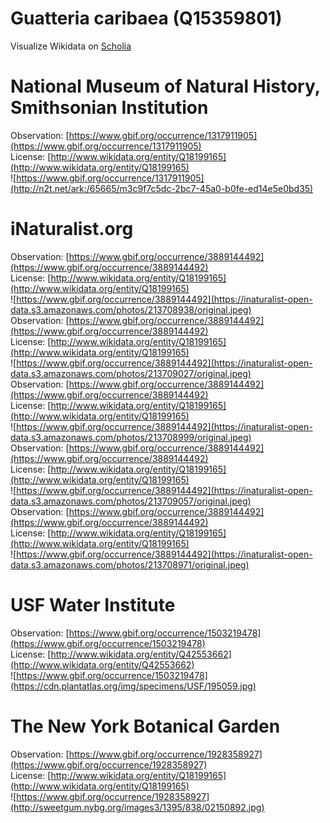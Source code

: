 
Guatteria caribaea (Q15359801)
==============================
  
Visualize Wikidata on [Scholia](https://scholia.toolforge.org/taxon/Q15359801)
# National Museum of Natural History, Smithsonian Institution
  
Observation: [https://www.gbif.org/occurrence/1317911905](https://www.gbif.org/occurrence/1317911905)  
License: [http://www.wikidata.org/entity/Q18199165](http://www.wikidata.org/entity/Q18199165)  
![https://www.gbif.org/occurrence/1317911905](http://n2t.net/ark:/65665/m3c9f7c5dc-2bc7-45a0-b0fe-ed14e5e0bd35)
# iNaturalist.org
  
Observation: [https://www.gbif.org/occurrence/3889144492](https://www.gbif.org/occurrence/3889144492)  
License: [http://www.wikidata.org/entity/Q18199165](http://www.wikidata.org/entity/Q18199165)  
![https://www.gbif.org/occurrence/3889144492](https://inaturalist-open-data.s3.amazonaws.com/photos/213708938/original.jpeg)  
Observation: [https://www.gbif.org/occurrence/3889144492](https://www.gbif.org/occurrence/3889144492)  
License: [http://www.wikidata.org/entity/Q18199165](http://www.wikidata.org/entity/Q18199165)  
![https://www.gbif.org/occurrence/3889144492](https://inaturalist-open-data.s3.amazonaws.com/photos/213709027/original.jpeg)  
Observation: [https://www.gbif.org/occurrence/3889144492](https://www.gbif.org/occurrence/3889144492)  
License: [http://www.wikidata.org/entity/Q18199165](http://www.wikidata.org/entity/Q18199165)  
![https://www.gbif.org/occurrence/3889144492](https://inaturalist-open-data.s3.amazonaws.com/photos/213708999/original.jpeg)  
Observation: [https://www.gbif.org/occurrence/3889144492](https://www.gbif.org/occurrence/3889144492)  
License: [http://www.wikidata.org/entity/Q18199165](http://www.wikidata.org/entity/Q18199165)  
![https://www.gbif.org/occurrence/3889144492](https://inaturalist-open-data.s3.amazonaws.com/photos/213709057/original.jpeg)  
Observation: [https://www.gbif.org/occurrence/3889144492](https://www.gbif.org/occurrence/3889144492)  
License: [http://www.wikidata.org/entity/Q18199165](http://www.wikidata.org/entity/Q18199165)  
![https://www.gbif.org/occurrence/3889144492](https://inaturalist-open-data.s3.amazonaws.com/photos/213708971/original.jpeg)
# USF Water Institute
  
Observation: [https://www.gbif.org/occurrence/1503219478](https://www.gbif.org/occurrence/1503219478)  
License: [http://www.wikidata.org/entity/Q42553662](http://www.wikidata.org/entity/Q42553662)  
![https://www.gbif.org/occurrence/1503219478](https://cdn.plantatlas.org/img/specimens/USF/195059.jpg)
# The New York Botanical Garden
  
Observation: [https://www.gbif.org/occurrence/1928358927](https://www.gbif.org/occurrence/1928358927)  
License: [http://www.wikidata.org/entity/Q18199165](http://www.wikidata.org/entity/Q18199165)  
![https://www.gbif.org/occurrence/1928358927](http://sweetgum.nybg.org/images3/1395/838/02150892.jpg)